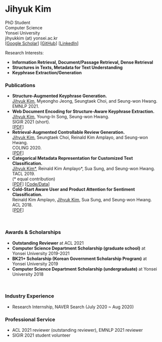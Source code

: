 
<!-- <!DOCTYPE html> -->
<html lang="en">
<head>
  <meta charset="utf-8">
  <meta http-equiv="X-UA-Compatible" content="IE=edge,chrome=1">
  <meta name="viewport" content="width=device-width, initial-scale=1">

  <title>Jihyuk Kim</title>
  <meta name="description" content="Jihyuk Kim's homepage">

  <script src="https://code.jquery.com/jquery-3.3.1.slim.min.js" integrity="sha384-q8i/X+965DzO0rT7abK41JStQIAqVgRVzpbzo5smXKp4YfRvH+8abtTE1Pi6jizo" crossorigin="anonymous"></script>
  <script src="https://cdnjs.cloudflare.com/ajax/libs/popper.js/1.14.7/umd/popper.min.js" integrity="sha384-UO2eT0CpHqdSJQ6hJty5KVphtPhzWj9WO1clHTMGa3JDZwrnQq4sF86dIHNDz0W1" crossorigin="anonymous"></script>
  <script src="https://stackpath.bootstrapcdn.com/bootstrap/4.3.1/js/bootstrap.min.js" integrity="sha384-JjSmVgyd0p3pXB1rRibZUAYoIIy6OrQ6VrjIEaFf/nJGzIxFDsf4x0xIM+B07jRM" crossorigin="anonymous"></script>

  <link href="./css/github-light.css" rel="stylesheet">
  <link href="./css/style.css" rel="stylesheet">
</head>
<body>

  <div id="header-content" class="content">
  <h1>Jihyuk Kim</h1>

  <!-- <div id="photo">
      <img src="./assets/picture.jpeg">
  </div> -->

  <div id="main">
  <p>
      PhD Student<br />
      Computer Science <br />
      Yonsei University<br />
      jihyukkim (at) yonsei.ac.kr <br />
      <!-- [<a href="./assets/cv.pdf">CV</a>]  -->
      [<a href="https://scholar.google.co.kr/citations?user=ja3HrV0AAAAJ&hl=ko&oi=ao">Google Scholar</a>] 
      [<a href="https://github.com/jihyukkim-nlp">GitHub</a>] 
      [<a href="https://kr.linkedin.com/in/jihyuk-kim-576090180?trk=public_profile_samename-profile">LinkedIn</a>]
      <!-- [<a href="https://twitter.com/hist8233">Twitter</a>]  -->
  </p>

  <p>
    Research Interests: 
  </p>
      <ul>
          <li><b>Information Retrieval, Document/Passage Retrieval, Dense Retrieval</b></li>
          <li><b>Structures in Texts, Metadata for Text Understanding</b></li>
          <li><b>Keyphrase Extraction/Generation</b></li>
      </ul>
  </div>
  </div>

  <div class="content">
    <!-- <h3>News</h3>
    <ul>
      <li><b>Apr 2021</b>: Paper on label-context augmentation for dialogue got accepted in <a href="https://signalprocessingsociety.org/publications-resources/ieeeacm-transactions-audio-speech-and-language-processing">TASLP 2021</a>.</li>
    </ul>
    <br> -->

  <h3>Publications</h3>

  <ul class="sparse-list">
    <li>
      <b>Structure-Augmented Keyphrase Generation.</b> <br/>
      <u>Jihyuk Kim</u>, Myeongho Jeong, Seungtaek Choi, and Seung-won Hwang. <br/>
      EMNLP 2021. <br/>
      <!--[<a href="#">PDF</a>]-->
      <!--[<a href="#" class="link-in-list">Code/Data</a>]-->
    </li>
    <li>
      <b>Web Document Encoding for Structure-Aware Keyphrase Extraction.</b> <br/>
      <u>Jihyuk Kim</u>, Young-In Song, Seung-won Hwang. <br/>
      SIGIR 2021 (short). <br/>
      [<a href="https://dl.acm.org/doi/10.1145/3404835.3463067">PDF</a>]
      <!--[<a href="#" class="link-in-list">Code/Data</a>]-->
    </li>
    <li>
      <b>Retrieval-Augmented Controllable Review Generation.</b> <br/>
      <u>Jihyuk Kim</u>, Seungtaek Choi, Reinald Kim Amplayo, and Seung-won Hwang. <br/>
      COLING 2020.<br/>
      [<a href="https://www.aclweb.org/anthology/2020.coling-main.207.pdf">PDF</a>]
      <!--[<a href="#" class="link-in-list">Code/Data</a>]-->
    </li>
    <li>
      <b>Categorical Metadata Representation for Customized Text Classification.</b> <br/>
      <u>Jihyuk Kim*</u>, Reinald Kim Amplayo*, Sua Sung, and Seung-won Hwang. <br/>
      TACL 2019.<br/>
      (* equal contribution)<br/>
      [<a href="https://aclanthology.org/Q19-1013.pdf">PDF</a>]
      [<a href="https://github.com/jihyukkim-nlp/BasisCustomize" class="link-in-list">Code/Data</a>]
    </li>
    <li>
      <b>Cold-Start Aware User and Product Attention for Sentiment Classification.</b> <br/>
      Reinald Kim Amplayo, <u>Jihyuk Kim</u>, Sua Sung, and Seung-won Hwang. <br/>
      ACL 2018.<br />
      [<a href="https://aclanthology.org/P18-1236.pdf" class="link-in-list">PDF</a>]
    </li>
  </ul>
  <br>

  <h3>Awards & Scholarships</h3>
  <ul>
    <li><b>Outstanding Reviewer</b> at ACL 2021</li>
    <li><b>Computer Science Department Scholarship (graduate school)</b> at Yonsei University 2019-2021</li>
    <li><b>BK21+ Scholarship (Korean Government Scholarship Program)</b> at Yonsei University 2019</li>
    <li><b>Computer Science Department Scholarship (undergraduate)</b> at Yonsei University 2018</li>
  </ul>
  <br>

  <h3>Industry Experience</h3>
  <ul>
    <li>Research Internship, NAVER Search (July 2020 ~ Aug 2020)</li>
  </ul>

  <h3>Professional Service</h3>
  <ul>
    <li>ACL 2021 reviewer (outstanding reviewer), EMNLP 2021 reviewer</li>
    <li>SIGIR 2021 student volunteer</li>
  </ul>

  </div>
  <script>
    jQuery(document).ready(function() {
      jQuery('[data-toggle="tooltip"]').tooltip({html:true})
    });
  </script>
</body>
</html>
